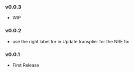 ### v0.0.3
- WIP

### v0.0.2
- use the right label for in Update transplier for the NRE fix

### v0.0.1
- First Release
